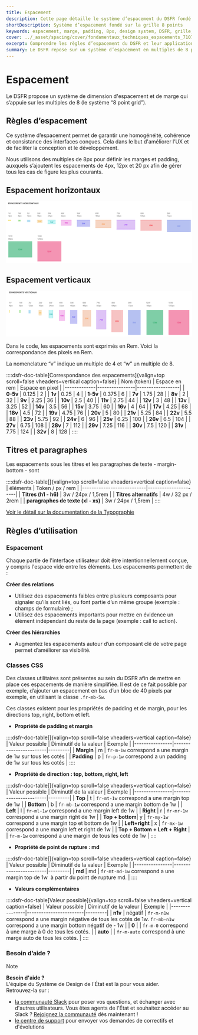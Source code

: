```yaml
---
title: Espacement
description: Cette page détaille le système d’espacement du DSFR fondé sur la grille en multiples de 8 pixels et son usage pour assurer la cohérence des interfaces.
shortDescription: Système d’espacement fondé sur la grille 8 points
keywords: espacement, marge, padding, 8px, design system, DSFR, grille, rem, classes utilitaires, cohérence UI
cover: ../_asset/spacing/cover/fondamentaux_techniques_espacements_710714639b.png
excerpt: Comprendre les règles d’espacement du DSFR et leur application dans la conception d’interfaces cohérentes.
summary: Le DSFR repose sur un système d’espacement en multiples de 8 pixels afin d’uniformiser les marges et paddings dans les interfaces. Cette page présente les règles de base, les exceptions prévues (4px, 12px, 20px), la nomenclature utilisée, et les classes CSS associées. Elle aborde également les bonnes pratiques pour concevoir des interfaces lisibles et hiérarchisées.
---
```


# Espacement

Le DSFR propose un système de dimension d'espacement et de marge qui s’appuie sur les multiples de 8 (le système “8 point grid”).

## Règles d’espacement 

Ce système d’espacement permet de garantir une homogénéité, cohérence et consistance des interfaces conçues. Cela dans le but d'améliorer l’UX et de faciliter la conception et le développement.

Nous utilisons des multiples de 8px pour définir les marges et padding, auxquels s’ajoutent les espacements de 4px, 12px et 20 px afin de gérer tous les cas de figure les plus courants.

## Espacement horizontaux 

![Modélisation des espacements horizontaux](../_asset/spacing/Capture_d_ecran_2020_11_13_a_14_44_16_e9dd56700e.png)

## Espacement verticaux 

![modélisation des espacements verticaux](../_asset/spacing/Capture_d_ecran_2020_11_13_a_14_34_47_3ff46fcc72.png)

Dans le code, les espacements sont exprimés en Rem. Voici la correspondance des pixels en Rem. 

La nomenclature “v” indique un multiple de 4 et “w” un multiple de 8. 

::::dsfr-doc-table[Correspondance des espacements]{valign=top scroll=false vheaders=vertical caption=false}
| Nom (token) | Espace en rem | Espace en pixel |
|-------------|----------------|------------------|
| **0-5v**    | 0.125         | 2                |
| **1v**      | 0.25          | 4                |
| **1-5v**    | 0.375         | 6                |
| **7v**      | 1.75          | 28               |
| **8v**      | 2             | 32               |
| **9v**      | 2.25          | 36               |
| **10v**     | 2.5           | 40               |
| **11v**     | 2.75          | 44               |
| **12v**     | 3             | 48               |
| **13v**     | 3.25          | 52               |
| **14v**     | 3.5           | 56               |
| **15v**     | 3.75          | 60               |
| **16v**     | 4             | 64               |
| **17v**     | 4.25          | 68               |
| **18v**     | 4.5           | 72               |
| **19v**     | 4.75          | 76               |
| **20v**     | 5             | 80               |
| **21v**     | 5.25          | 84               |
| **22v**     | 5.5           | 88               |
| **23v**     | 5.75          | 92               |
| **24v**     | 6             | 96               |
| **25v**     | 6.25          | 100              |
| **26v**     | 6.5           | 104              |
| **27v**     | 6.75          | 108              |
| **28v**     | 7             | 112              |
| **29v**     | 7.25          | 116              |
| **30v**     | 7.5           | 120              |
| **31v**     | 7.75          | 124              |
| **32v**     | 8             | 128              |
::::

## Titres et paragraphes

Les espacements sous les titres et les paragraphes de texte - margin-bottom - sont  

::::dsfr-doc-table[]{valign=top scroll=false vheaders=vertical caption=false}
| éléments                   | Token / px / rem     |
|---------------------------|----------------------|
| **Titres (h1 - h6)**      | 3w / 24px / 1,5rem   |
| **Titres alternatifs**     | 4w / 32 px / 2rem    |
| **paragraphes de texte (xl - xs)** | 3w / 24px / 1,5rem   |
::::

[Voir le détail sur la documentation de la Typographie](../typography/index.md)

## Règles d’utilisation

### Espacement 

Chaque partie de l'interface utilisateur doit être intentionnellement conçue, y compris l'espace vide entre les éléments. Les espacements permettent de :

**Créer des relations**
- Utilisez des espacements faibles entre plusieurs composants pour signaler qu’ils sont liés, ou font partie d’un même groupe (exemple : champs de formulaire) ;
- Utilisez des espacements importants pour mettre en évidence un élément indépendant du reste de la page (exemple : call to action). 

**Créer des hiérarchies**
- Augmentez les espacements autour d’un composant clé de votre page permet d’améliorer sa visibilité.  

### Classes CSS

Des classes utilitaires sont présentes au sein du DSFR afin de mettre en place ces espacements de manière simplifiée. Il est de ce fait possible par exemple, d’ajouter un espacement en bas d’un bloc de 40 pixels par exemple, en utilisant la classe `.fr-mb-5w`.

Ces classes existent pour les propriétés de padding et de margin, pour les directions top, right, bottom et left.

- **Propriété de padding et margin** 

::::dsfr-doc-table[]{valign=top scroll=false vheaders=vertical caption=false}
| Valeur possible | Diminutif de la valeur | Exemple |
|----------------|------------------------|---------|
| **Margin**     | m                      | `fr-m-1w` correspond a une margin de 1w sur tous les cotés |
| **Padding**    | p                      | `fr-p-1w` correspond a un padding de 1w sur tous les cotés |
::::

- **Propriété de direction : top, bottom, right, left** 

::::dsfr-doc-table[]{valign=top scroll=false vheaders=vertical caption=false}
| Valeur possible | Diminutif de la valeur | Exemple |
|----------------|------------------------|---------|
| **Top**        | t                      | `fr-mt-1w` correspond a une margin top de 1w |
| **Bottom**     | b                      | `fr-mb-1w` correspond a une margin bottom de 1w |
| **Left**       | l                      | `fr-ml-1w` correspond a une margin left de 1w |
| **Right**      | r                      | `fr-mr-1w` correspond a une margin right de 1w |
| **Top + bottom**| y                     | `fr-my-1w` correspond a une margin top et bottom de 1w |
| **Left+right** | x                      | `fr-mx-1w` correspond a une margin left et right de 1w |
| **Top + Bottom + Left + Right** |  | `fr-m-1w` correspond a une margin de tous les coté de 1w |
::::

- **Propriété de point de rupture : md** 

::::dsfr-doc-table[]{valign=top scroll=false vheaders=vertical caption=false}
| Valeur possible | Diminutif de la valeur | Exemple |
|----------------|------------------------|---------|
| **md**        | md                     | `fr-mt-md-1w` correspond a une margin top de 1w  à partir du point de rupture md. |
::::

- **Valeurs complémentaires** 

::::dsfr-doc-table[Valeur possible]{valign=top scroll=false vheaders=vertical caption=false}
| Valeur possible | Diminutif de la valeur | Exemple |
|----------------|------------------------|---------|
| **n1v**       | négatif                | `fr-m-n1w` correspond a une margin négative de tous les cotés de 1w. `fr-mb-n1w` correspond a une margin bottom négatif de - 1w |
| **0**         |                        | `fr-m-0` correspond à une marge à 0 de tous les cotés. |
| **auto**      |                        | `fr-m-auto` correspond à une marge auto de tous les cotés. |
::::

### Besoin d’aide ?

> [!NOTE]
> **Besoin d'aide ?**<br>
> L'équipe du Système de Design de l'État est là pour vous aider.<br>
> Retrouvez-la sur :<br>
> - [la communauté Slack](https://gouvfr.slack.com/) pour poser vos questions, et échanger avec d'autres utilisateurs. Vous êtes agents de l'État et souhaitez accéder au Slack ? [Rejoignez la communauté](https://gouvfr.atlassian.net/servicedesk/customer/portal/1/group/1/create/9) dès maintenant !<br>
> - [le centre de support](https://gouvfr.atlassian.net/servicedesk/customer/portals) pour envoyer vos demandes de correctifs et d'évolutions